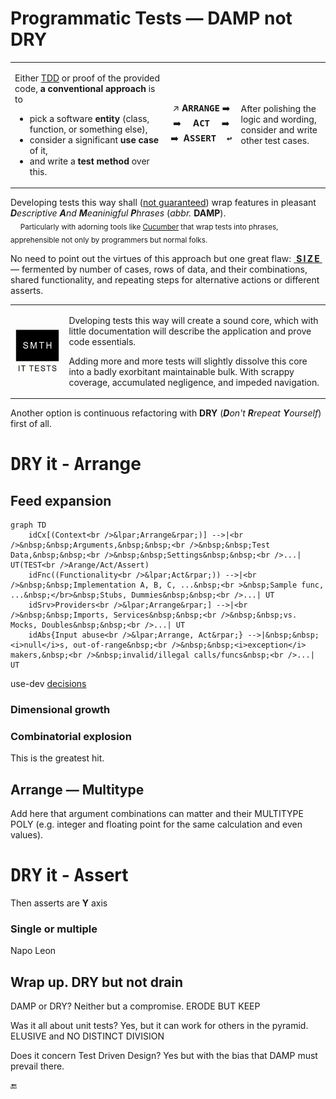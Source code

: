 # Programmatic Tests &mdash; DAMP not DRY

<table><tr><td><p>Either <a href="../../asDrive">TDD</a> or proof of the provided code, <b>a conventional approach</b> is to</p>
    <ul>
        <li>pick a software <b>entity</b> (class, function, or something else),</li>
        <li>consider a significant <b>use case</b> of it,</li>
        <li>and write a <b>test method</b> over this.</li>
    </ul>
</td><td><p align="center">
↗️&nbsp;<b>A<samp>RRANGE</samp></b>&nbsp;➡️ <br />➡️&nbsp;&nbsp;&nbsp;&nbsp;&nbsp;<b>A<samp>CT</samp></b>&nbsp;&nbsp;&nbsp;&nbsp;&nbsp;➡️ <br />➡️&nbsp;&nbsp;<b>A<samp>SSERT&nbsp;&nbsp;↩️</samp></b></p></td><td>
    After polishing the logic and wording,<br />consider and write other test cases. 
</td></tr></table>

Developing tests this way shall (<ins>not guaranteed</ins>) wrap features in pleasant _<b>D</b>escriptive <b>A</b>nd <b>M</b>eaninigful <b>P</b>hrases_ (_abbr._ <b>DAMP</b>).\
&nbsp;&nbsp;&nbsp;&nbsp;<sub>Particularly with adorning tools like [Cucumber](https://cucumber.io/docs/guides/10-minute-tutorial/?lang=java#write-a-scenario) that wrap tests into phrases, apprehensible not only by programmers but normal folks.</sub>

No need to point out the virtues of this approach but one great flaw: <ins>&nbsp;<b>S&thinsp;I&thinsp;Z&thinsp;E</b>&nbsp;</ins> &mdash; fermented by number of cases, rows of data, and their combinations, shared functionality, and repeating steps for alternative actions or different asserts.

<table><tr><td><picture><img alt="&nbsp;Black box of test (not of application)" src="../../../../_rsc/_img/memes/ItTestsSmth.jpg" /></picture>
</td><td>
<p>Dveloping tests this way will create a sound core, which with little documentation will describe the application and prove code essentials.</p>
<p>Adding more and more tests will slightly dissolve this core into a badly exorbitant maintainable bulk. With scrappy coverage, accumulated negligence, and impeded navigation.</p>    
</td></tr></table>

Another option is continuous refactoring with **DRY** (<i><b>D</b>on't <b>R</b>repeat <b>Y</b>ourself</i>) first of all.

# <samp>DRY</samp> it - <samp>A</samp>rrange

## Feed expansion

```mermaid
graph TD
    idCx[(Context<br />&lpar;Arrange&rpar;)] -->|<br />&nbsp;&nbsp;Arguments,&nbsp;&nbsp;<br />&nbsp;&nbsp;Test Data,&nbsp;&nbsp;<br />&nbsp;&nbsp;Settings&nbsp;&nbsp;<br />...| UT(TEST<br />Arange/Act/Assert)
    idFnc((Functionality<br />&lpar;Act&rpar;)) -->|<br />&nbsp;&nbsp;Implementation A, B, C, ...&nbsp;<br >&nbsp;Sample func, ...&nbsp;</br>&nbsp;Stubs, Dummies&nbsp;&nbsp;<br />...| UT
    idSrv>Providers<br />&lpar;Arrange&rpar;] -->|<br />&nbsp;&nbsp;Imports, Services&nbsp;&nbsp;<br />&nbsp;&nbsp;vs. Mocks, Doubles&nbsp;&nbsp;<br />...| UT
    idAbs{Input abuse<br />&lpar;Arrange, Act&rpar;} -->|&nbsp;&nbsp;<i>null</i>s, out-of-range&nbsp;<br />&nbsp;&nbsp;<i>exception</i> makers,&nbsp;<br />&nbsp;invalid/illegal calls/funcs&nbsp;<br />...| UT

```

use-dev [decisions](https://github.com/Kyriosity/use-dev/blob/main/README+/tests/README+/prog_tests-cut_feeds..md)

### Dimensional growth

### Combinatorial explosion

This is the greatest hit.

## Arrange &mdash; Multitype

Add here that argument combinations can matter and their MULTITYPE POLY (e.g. integer and floating point for the same calculation and even values).

# <samp>DRY</samp> it - <samp>A</samp>ssert

Then asserts are **Y** axis

### Single or multiple


Napo Leon

## Wrap up. DRY but not drain 

DAMP or DRY? Neither but a compromise. 
ERODE BUT KEEP

Was it all about unit tests? Yes, but it can work for others in the pyramid. ELUSIVE and NO DISTINCT DIVISION

Does it concern Test Driven Design? Yes but with the bias that DAMP must prevail there.

🔚

